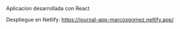Aplicacion desarrollada con React

Despliegue en Netlify:
https://journal-app-marcosgomez.netlify.app/
